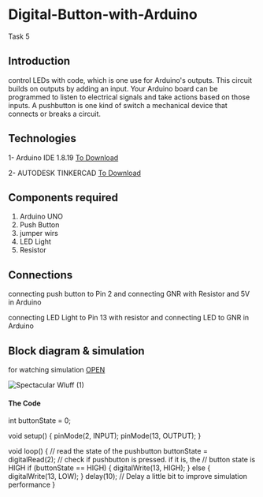 # Digital-Button-with-Arduino
Task 5



## Introduction


 control LEDs with code, which is one use for Arduino's outputs. This circuit builds on outputs by adding an input. Your Arduino board can be programmed to listen to electrical signals and take actions based on those inputs. A pushbutton is one kind of switch a mechanical device that connects or breaks a circuit.






## Technologies


1- Arduino IDE 1.8.19 [To Download](https://www.arduino.cc/en/software)



2- AUTODESK TINKERCAD [To Download](https://www.tinkercad.com/)






## Components required



1. Arduino UNO
2. Push Button
3. jumper wirs
4. LED Light
5. Resistor




## Connections


connecting push button to Pin 2  and connecting GNR with Resistor and 5V in Arduino

connecting LED Light to Pin 13 with resistor and connecting LED to GNR in Arduino








## Block diagram & simulation


for watching simulation [OPEN](https://www.tinkercad.com/things/9NfdFfCHIqB-spectacular-wluff/editel?tenant=circuits)



![Spectacular Wluff (1)](https://user-images.githubusercontent.com/109243989/182015169-0a5a65e2-40ae-4e75-8234-a958a54d125a.png)







#### The Code



int buttonState = 0;

void setup()
{
  pinMode(2, INPUT);
  pinMode(13, OUTPUT);
}

void loop()
{
  // read the state of the pushbutton
  buttonState = digitalRead(2);
  // check if pushbutton is pressed. if it is, the
  // button state is HIGH
  if (buttonState == HIGH) {
    digitalWrite(13, HIGH);
  } else {
    digitalWrite(13, LOW);
  }
  delay(10); // Delay a little bit to improve simulation performance
}


